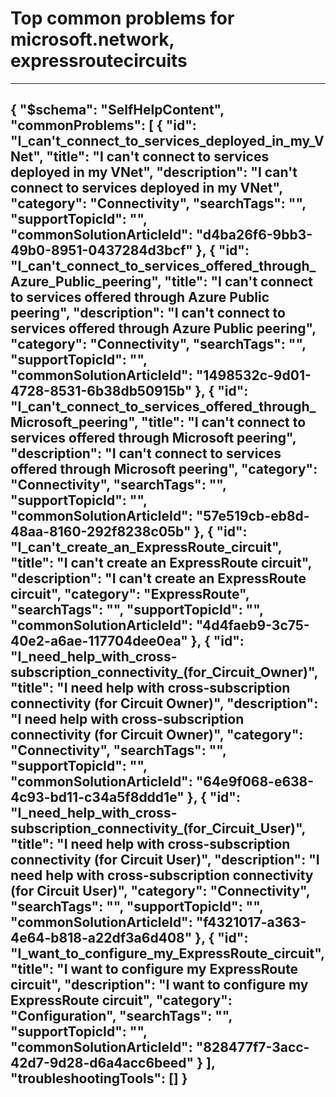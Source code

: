 <properties
	pageTitle="Top common problems for microsoft.network, expressroutecircuits"
	description="Top common problems for microsoft.network, expressroutecircuits"        
	service="microsoft.network"
	resource="expressroutecircuits"
	resourceTags=""
	authors="kasparks"
	ms.author="kasparks"
	displayOrder=""
	articleId="b93c11c2-949d-48c2-a289-e16b9a8424c7"
	selfHelpType="diagnoseandsolve"
	productPesIds="15480"
	cloudEnvironments="public"
/>
# Top common problems for microsoft.network, expressroutecircuits
---
{
    "$schema": "SelfHelpContent",
    "commonProblems": [
        {
            "id": "I_can't_connect_to_services_deployed_in_my_VNet",
            "title": "I can't connect to services deployed in my VNet",
            "description": "I can't connect to services deployed in my VNet",
            "category": "Connectivity",
            "searchTags": "",
            "supportTopicId": "",
            "commonSolutionArticleId": "d4ba26f6-9bb3-49b0-8951-0437284d3bcf"
        },
        {
            "id": "I_can't_connect_to_services_offered_through_Azure_Public_peering",
            "title": "I can't connect to services offered through Azure Public peering",
            "description": "I can't connect to services offered through Azure Public peering",
            "category": "Connectivity",
            "searchTags": "",
            "supportTopicId": "",
            "commonSolutionArticleId": "1498532c-9d01-4728-8531-6b38db50915b"
        },
        {
            "id": "I_can't_connect_to_services_offered_through_Microsoft_peering",
            "title": "I can't connect to services offered through Microsoft peering",
            "description": "I can't connect to services offered through Microsoft peering",
            "category": "Connectivity",
            "searchTags": "",
            "supportTopicId": "",
            "commonSolutionArticleId": "57e519cb-eb8d-48aa-8160-292f8238c05b"
        },
        {
            "id": "I_can't_create_an_ExpressRoute_circuit",
            "title": "I can't create an ExpressRoute circuit",
            "description": "I can't create an ExpressRoute circuit",
            "category": "ExpressRoute",
            "searchTags": "",
            "supportTopicId": "",
            "commonSolutionArticleId": "4d4faeb9-3c75-40e2-a6ae-117704dee0ea"
        },
        {
            "id": "I_need_help_with_cross-subscription_connectivity_(for_Circuit_Owner)",
            "title": "I need help with cross-subscription connectivity (for Circuit Owner)",
            "description": "I need help with cross-subscription connectivity (for Circuit Owner)",
            "category": "Connectivity",
            "searchTags": "",
            "supportTopicId": "",
            "commonSolutionArticleId": "64e9f068-e638-4c93-bd11-c34a5f8ddd1e"
        },
        {
            "id": "I_need_help_with_cross-subscription_connectivity_(for_Circuit_User)",
            "title": "I need help with cross-subscription connectivity (for Circuit User)",
            "description": "I need help with cross-subscription connectivity (for Circuit User)",
            "category": "Connectivity",
            "searchTags": "",
            "supportTopicId": "",
            "commonSolutionArticleId": "f4321017-a363-4e64-b818-a22df3a6d408"
        },
        {
            "id": "I_want_to_configure_my_ExpressRoute_circuit",
            "title": "I want to configure my ExpressRoute circuit",
            "description": "I want to configure my ExpressRoute circuit",
            "category": "Configuration",
            "searchTags": "",
            "supportTopicId": "",
            "commonSolutionArticleId": "828477f7-3acc-42d7-9d28-d6a4acc6beed"
        }
    ],
    "troubleshootingTools": []
}
---
